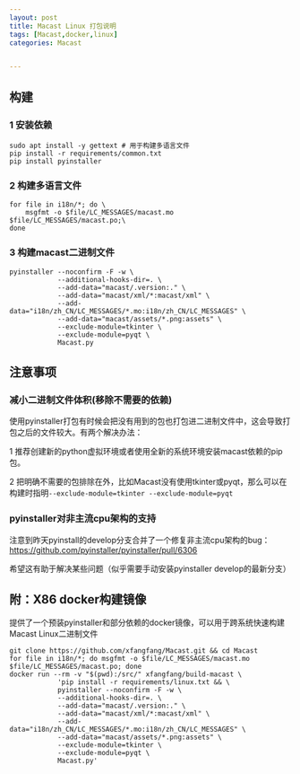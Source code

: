 ```yaml
---
layout: post
title: Macast Linux 打包说明
tags: [Macast,docker,linux]
categories: Macast


---
```


## 构建

### 1 安装依赖


```shell
sudo apt install -y gettext # 用于构建多语言文件
pip install -r requirements/common.txt
pip install pyinstaller
```


### 2 构建多语言文件

```shell
for file in i18n/*; do \
	msgfmt -o $file/LC_MESSAGES/macast.mo $file/LC_MESSAGES/macast.po;\
done
```


### 3 构建macast二进制文件

```shell
pyinstaller --noconfirm -F -w \
            --additional-hooks-dir=. \
            --add-data="macast/.version:." \
            --add-data="macast/xml/*:macast/xml" \
            --add-data="i18n/zh_CN/LC_MESSAGES/*.mo:i18n/zh_CN/LC_MESSAGES" \
            --add-data="macast/assets/*.png:assets" \
            --exclude-module=tkinter \
            --exclude-module=pyqt \
            Macast.py

```

## 注意事项

### 减小二进制文件体积(移除不需要的依赖)

使用pyinstaller打包有时候会把没有用到的包也打包进二进制文件中，这会导致打包之后的文件较大。有两个解决办法：

1 推荐创建新的python虚拟环境或者使用全新的系统环境安装macast依赖的pip包。

2 把明确不需要的包排除在外，比如Macast没有使用tkinter或pyqt，那么可以在构建时指明`--exclude-module=tkinter --exclude-module=pyqt` 

### pyinstaller对非主流cpu架构的支持

注意到昨天pyinstall的develop分支合并了一个修复非主流cpu架构的bug：https://github.com/pyinstaller/pyinstaller/pull/6306

希望这有助于解决某些问题（似乎需要手动安装pyinstaller develop的最新分支）



## 附：X86 docker构建镜像

提供了一个预装pyinstaller和部分依赖的docker镜像，可以用于跨系统快速构建Macast Linux二进制文件

```shell
git clone https://github.com/xfangfang/Macast.git && cd Macast
for file in i18n/*; do msgfmt -o $file/LC_MESSAGES/macast.mo $file/LC_MESSAGES/macast.po; done
docker run --rm -v "$(pwd):/src/" xfangfang/build-macast \
            'pip install -r requirements/linux.txt && \
            pyinstaller --noconfirm -F -w \
            --additional-hooks-dir=. \
            --add-data="macast/.version:." \
            --add-data="macast/xml/*:macast/xml" \
            --add-data="i18n/zh_CN/LC_MESSAGES/*.mo:i18n/zh_CN/LC_MESSAGES" \
            --add-data="macast/assets/*.png:assets" \
            --exclude-module=tkinter \
            --exclude-module=pyqt \
            Macast.py'
```

